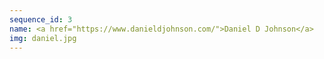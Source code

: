 ```yaml
---
sequence_id: 3
name: <a href="https://www.danieldjohnson.com/">Daniel D Johnson</a>
img: daniel.jpg
---
```

